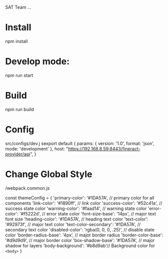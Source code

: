 SAT Team ...

# Install
npm install
# Develop mode: 
npm run start
# Build
npm run build
# Config
src/configs/dev.j
sexport default {
    params: {
        version: '1.0',
        format: 'json',
        mode: 'development'
    },
    host: "https://192.168.8.59:8443/fineract-provider/api",
}
# Change Global Style 
/webpack.common.js

const themeConfig = {
  'primary-color': '#1DA57A', // primary color for all components
  'link-color': '#1890ff', // link color
  'success-color': '#52c41a', // success state color
  'warning-color': '#faad14', // warning state color
  'error-color': '#f5222d', // error state color
  'font-size-base': '14px', // major text font size
  'heading-color': '#1DA57A', // heading text color
  'text-color': '#92973f', // major text color
  'text-color-secondary': '#1DA57A', // secondary text color
  'disabled-color': 'rgba(0, 0, 0, .25)', // disable state color
  'border-radius-base': '4px', // major border radius
  'border-color-base': '#d9d9d9', // major border color
  'box-shadow-base': '#1DA57A', // major shadow for layers
  'body-background': '#b8d9ab'// Background color for `<body>`
}
